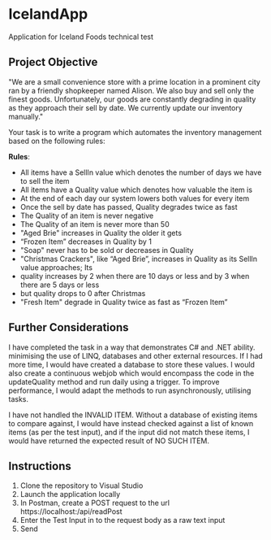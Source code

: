 # IcelandApp
Application for Iceland Foods technical test

## Project Objective
"We are a small convenience store with a prime location in a prominent city ran by a friendly
shopkeeper named Alison. We also buy and sell only the finest goods. Unfortunately, our goods are
constantly degrading in quality as they approach their sell by date. We currently update our
inventory manually."

Your task is to write a program which automates the inventory management based on the following rules:

**Rules**:
+ All items have a SellIn value which denotes the number of days we have to sell the item
+ All items have a Quality value which denotes how valuable the item is
+ At the end of each day our system lowers both values for every item
+ Once the sell by date has passed, Quality degrades twice as fast
+ The Quality of an item is never negative
+ The Quality of an item is never more than 50
+ "Aged Brie" increases in Quality the older it gets
+ “Frozen Item” decreases in Quality by 1
+ "Soap" never has to be sold or decreases in Quality
+ "Christmas Crackers", like “Aged Brie”, increases in Quality as its SellIn value approaches; Its
+  quality increases by 2 when there are 10 days or less and by 3 when there are 5 days or less
+ but quality drops to 0 after Christmas
+ "Fresh Item" degrade in Quality twice as fast as “Frozen Item”

## Further Considerations
I have completed the task in a way that demonstrates C# and .NET ability. minimising the use of LINQ, databases and other external resources. If I had more time, I would have created a database to store these values. I would also create a continuous webjob which would encompass the code in the updateQuality method and run daily using a trigger. To improve performance, I would adapt the methods to run asynchronously, utilising tasks.

I have not handled the INVALID ITEM. Without a database of existing items to compare against, I would have instead checked against a list of known items (as per the test input), and if the input did not match these items, I would have returned the expected result of NO SUCH ITEM.

## Instructions
1. Clone the repository to Visual Studio
2. Launch the application locally
3. In Postman, create a POST request to the url https://localhost:<port>/api/readPost
4. Enter the Test Input in to the request body as a raw text input
5. Send
  
